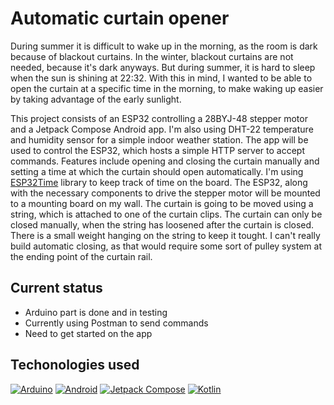 # Automatic curtain opener

During summer it is difficult to wake up in the morning, as the room is dark because of blackout curtains. In the winter, blackout curtains are not needed, because it's dark anyways. But during summer, it is hard to sleep when the sun is shining at 22:32. With this in mind, I wanted to be able to open the curtain at a specific time in the morning, to make waking up easier by taking advantage of the early sunlight.

This project consists of an ESP32 controlling a 28BYJ-48 stepper motor and a Jetpack Compose Android app. I'm also using DHT-22 temperature and humidity sensor for a simple indoor weather station. The app will be used to control the ESP32, which hosts a simple HTTP server to accept commands. Features include opening and closing the curtain manually and setting a time at which the curtain should open automatically. I'm using [ESP32Time](https://github.com/fbiego/ESP32Time) library to keep track of time on the board. The ESP32, along with the necessary components to drive the stepper motor will be mounted to a mounting board on my wall. The curtain is going to be moved using a string, which is attached to one of the curtain clips. The curtain can only be closed manually, when the string has loosened after the curtain is closed. There is a small weight hanging on the string to keep it tought. I can't really build automatic closing, as that would require some sort of pulley system at the ending point of the curtain rail.

## Current status
- Arduino part is done and in testing
- Currently using Postman to send commands
- Need to get started on the app

## Techonologies used

[![Arduino](https://img.shields.io/badge/Arduino-00979D?style=for-the-badge&logo=arduino&logoColor=white)](https://www.arduino.cc/)
[![Android](https://img.shields.io/badge/Android-3DDC84?style=for-the-badge&logo=android&logoColor=white)](https://developer.android.com/)
[![Jetpack Compose](https://img.shields.io/badge/Jetpack%20Compose-4285F4?style=for-the-badge&logo=android&logoColor=white)](https://developer.android.com/jetpack/compose)
[![Kotlin](https://img.shields.io/badge/Kotlin-0095D5?style=for-the-badge&logo=kotlin&logoColor=white)](https://kotlinlang.org/)
